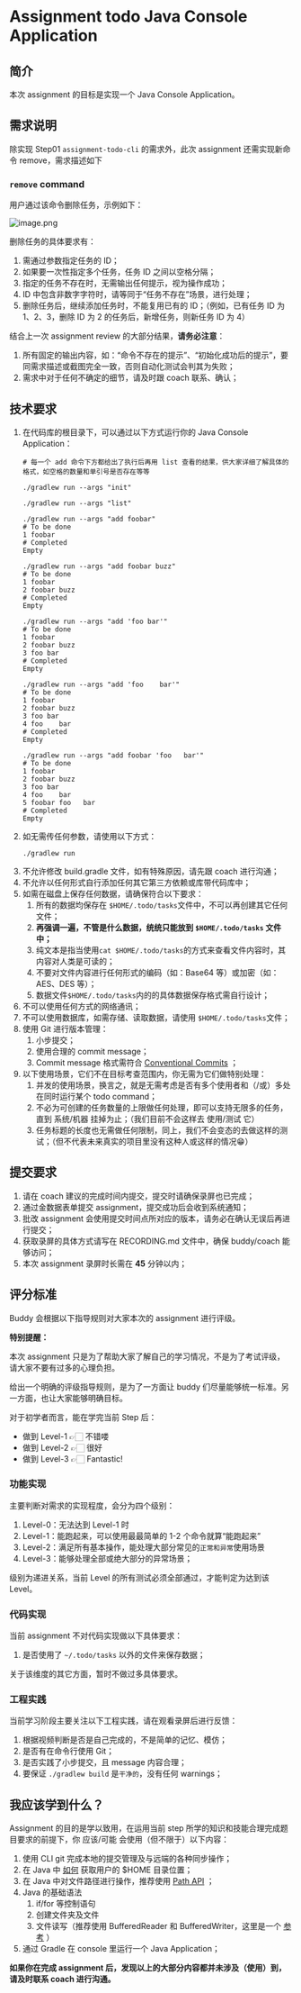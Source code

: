 # Assignment todo Java Console Application

## 简介

本次 assignment 的目标是实现一个 Java Console Application。

## 需求说明

除实现 Step01 `assignment-todo-cli` 的需求外，此次 assignment 还需实现新命令 remove，需求描述如下

### `remove` command

用户通过该命令删除任务，示例如下：

![image.png](./assets/remove-2022-04-21_22-37-47.jpg)

删除任务的具体要求有：

1. 需通过参数指定任务的 ID；
2. 如果要一次性指定多个任务，任务 ID 之间以空格分隔；
3. 指定的任务不存在时，无需输出任何提示，视为操作成功；
4. ID 中包含非数字字符时，请等同于“任务不存在”场景，进行处理；
5. 删除任务后，继续添加任务时，不能复用已有的 ID；（例如，已有任务 ID 为 1、2、3，删除 ID 为 2 的任务后，新增任务，则新任务 ID 为 4）

结合上一次 assignment review 的大部分结果，**请务必注意**：

1. 所有固定的输出内容，如：“命令不存在的提示”、“初始化成功后的提示”，要同需求描述或截图完全一致，否则自动化测试会判其为失败；
1. 需求中对于任何不确定的细节，请及时跟 coach 联系、确认；

## 技术要求

1. 在代码库的根目录下，可以通过以下方式运行你的 Java Console Application：
   ```
   # 每一个 add 命令下方都给出了执行后再用 list 查看的结果，供大家详细了解具体的格式，如空格的数量和单引号是否存在等等

   ./gradlew run --args "init"

   ./gradlew run --args "list"

   ./gradlew run --args "add foobar"
   # To be done
   1 foobar
   # Completed
   Empty

   ./gradlew run --args "add foobar buzz"
   # To be done
   1 foobar
   2 foobar buzz
   # Completed
   Empty

   ./gradlew run --args "add 'foo bar'"
   # To be done
   1 foobar
   2 foobar buzz
   3 foo bar
   # Completed
   Empty

   ./gradlew run --args "add 'foo    bar'"
   # To be done
   1 foobar
   2 foobar buzz
   3 foo bar
   4 foo    bar
   # Completed
   Empty

   ./gradlew run --args "add foobar 'foo   bar'"
   # To be done
   1 foobar
   2 foobar buzz
   3 foo bar
   4 foo    bar
   5 foobar foo   bar
   # Completed
   Empty
   ```
1. 如无需传任何参数，请使用以下方式：
   ```
   ./gradlew run
   ```
1. 不允许修改 build.gradle 文件，如有特殊原因，请先跟 coach 进行沟通；
1. 不允许以任何形式自行添加任何其它第三方依赖或库带代码库中；
1. 如需在磁盘上保存任何数据，请确保符合以下要求：
   1. 所有的数据均保存在 `$HOME/.todo/tasks`文件中，不可以再创建其它任何文件；
   1. **再强调一遍，不管是什么数据，统统只能放到 `$HOME/.todo/tasks` 文件中；**
   1. 纯文本是指当使用`cat $HOME/.todo/tasks`的方式来查看文件内容时，其内容对人类是可读的；
   1. 不要对文件内容进行任何形式的编码（如：Base64 等）或加密（如：AES、DES 等）；
   1. 数据文件`$HOME/.todo/tasks`内的的具体数据保存格式需自行设计；
1. 不可以使用任何方式的网络通讯；
1. 不可以使用数据库，如需存储、读取数据，请使用 `$HOME/.todo/tasks`文件；
1. 使用 Git 进行版本管理：
   1. 小步提交；
   1. 使用合理的 commit message；
   1. Commit message 格式需符合 [Conventional Commits](https://www.conventionalcommits.org/) ；
1. 以下使用场景，它们不在目标考查范围内，你无需为它们做特别处理：
   1. 并发的使用场景，换言之，就是无需考虑是否有多个使用者和（/或）多处在同时运行某个 todo command；
   1. 不必为可创建的任务数量的上限做任何处理，即可以支持无限多的任务，直到 系统/机器 挂掉为止；（我们目前不会这样去 使用/测试 它）
   1. 任务标题的长度也无需做任何限制，同上，我们不会变态的去做这样的测试；（但不代表未来真实的项目里没有这种人或这样的情况😁）

## 提交要求

1. 请在 coach 建议的完成时间内提交，提交时请确保录屏也已完成；
1. 通过金数据表单提交 assignment，提交成功后会收到系统通知；
1. 批改 assignment 会使用提交时间点所对应的版本，请务必在确认无误后再进行提交；
1. 获取录屏的具体方式请写在 RECORDING.md 文件中，确保 buddy/coach 能够访问；
1. 本次 assignment 录屏时长需在 **45** 分钟以内；

## 评分标准

Buddy 会根据以下指导规则对大家本次的 assignment 进行评级。

**特别提醒：**

本次 assignment 只是为了帮助大家了解自己的学习情况，不是为了考试评级，请大家不要有过多的心理负担。

给出一个明确的评级指导规则，是为了一方面让 buddy 们尽量能够统一标准。另一方面，也让大家能够明确目标。

对于初学者而言，能在学完当前 Step 后：

* 做到 Level-1 👉🏻 不错喽
* 做到 Level-2 👉🏻 很好
* 做到 Level-3 👉🏻 Fantastic!

### 功能实现

主要判断对需求的实现程度，会分为四个级别：

1. Level-0：无法达到 Level-1 时
1. Level-1：能跑起来，可以使用最最简单的 1-2 个命令就算“能跑起来”
1. Level-2：满足所有基本操作，能处理大部分常见的`正常和异常`使用场景
1. Level-3：能够处理全部或绝大部分的异常场景；

级别为递进关系，当前 Level 的所有测试必须全部通过，才能判定为达到该 Level。

### 代码实现

当前 assignment 不对代码实现做以下具体要求：

1. 是否使用了 `~/.todo/tasks` 以外的文件来保存数据；

关于该维度的其它方面，暂时不做过多具体要求。

### 工程实践

当前学习阶段主要关注以下工程实践，请在观看录屏后进行反馈：

1. 根据视频判断是否是自己完成的，不是简单的记忆、模仿；
1. 是否有在命令行使用 Git；
1. 是否实践了小步提交，且 message 内容合理；
1. 要保证 `./gradlew build` 是`干净的`，没有任何 warnings；

## 我应该学到什么？

Assignment 的目的是学以致用，在运用当前 step 所学的知识和技能合理完成题目要求的前提下，你 应该/可能 会使用（但不限于）以下内容：

1. 使用 CLI git 完成本地的提交管理及与远端的各种同步操作；
2. 在 Java 中 [如何](https://stackoverflow.com/a/586345) 获取用户的 $HOME 目录位置；
3. 在 Java 中对文件路径进行操作，推荐使用 [Path API](https://www.novixys.com/blog/java-path-api-tutorial/) ；
4. Java 的基础语法
   1. if/for 等控制语句
   1. 创建文件夹及文件
   1. 文件读写（推荐使用 BufferedReader 和 BufferedWriter，这里是一个 [参考](https://www.youtube.com/watch?v=hgF21imQ_Is) ）
5. 通过 Gradle 在 console 里运行一个 Java Application；

**如果你在完成 assignment 后，发现以上的大部分内容都并未涉及（使用）到，请及时联系 coach 进行沟通。**
